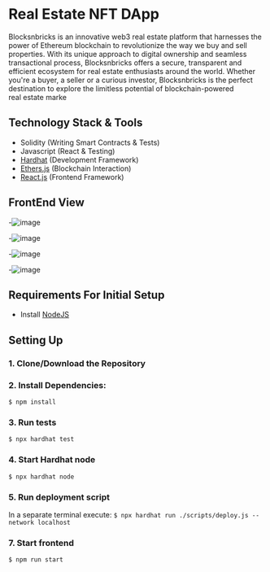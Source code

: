 # Real Estate NFT DApp

Blocksnbricks is an innovative web3 real estate platform that harnesses the power of Ethereum blockchain to revolutionize the way we buy and sell properties. With its unique approach to digital ownership and seamless transactional process, Blocksnbricks offers a secure, transparent and efficient ecosystem for real estate enthusiasts around the world. Whether you're a buyer, a seller or a curious investor, Blocksnbricks is the perfect destination to explore the limitless potential of blockchain-powered real estate marke

## Technology Stack & Tools

- Solidity (Writing Smart Contracts & Tests)
- Javascript (React & Testing)
- [Hardhat](https://hardhat.org/) (Development Framework)
- [Ethers.js](https://docs.ethers.io/v5/) (Blockchain Interaction)
- [React.js](https://reactjs.org/) (Frontend Framework)


## FrontEnd View

-![image](https://user-images.githubusercontent.com/102557215/221195644-c326c6fd-f4d3-4a1f-bc54-df6c246a67bc.png)

-![image](https://user-images.githubusercontent.com/102557215/221195783-c70c518b-39a4-45b9-b6c6-765f6a1e11b0.png)

-![image](https://user-images.githubusercontent.com/102557215/221195866-bc057d0f-38e6-4204-94ff-41843fd1582a.png)

-![image](https://user-images.githubusercontent.com/102557215/221195968-09be9766-6ddb-4e38-a36e-b9ea6571fb2d.png)



## Requirements For Initial Setup
- Install [NodeJS](https://nodejs.org/en/)

## Setting Up
### 1. Clone/Download the Repository

### 2. Install Dependencies:
`$ npm install`

### 3. Run tests
`$ npx hardhat test`

### 4. Start Hardhat node
`$ npx hardhat node`

### 5. Run deployment script
In a separate terminal execute:
`$ npx hardhat run ./scripts/deploy.js --network localhost`

### 7. Start frontend
`$ npm run start`

